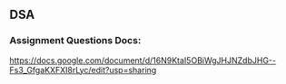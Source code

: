 ## DSA

### Assignment Questions Docs:
https://docs.google.com/document/d/16N9KtaI5OBiWgJHJNZdbJHG--Fs3_GfgaKXFXI8rLyc/edit?usp=sharing
